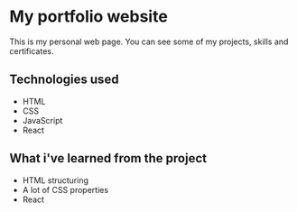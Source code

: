 # My portfolio website

This is my personal web page. You can see some of my projects, skills and certificates.

## Technologies used

* HTML
* CSS
* JavaScript
* React
  
## What i've learned from the project

* HTML structuring
* A lot of CSS properties
* React 
